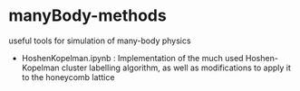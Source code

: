 # manyBody-methods
useful tools for simulation of many-body physics
- HoshenKopelman.ipynb : Implementation of the much used Hoshen-Kopelman cluster labelling algorithm, as well as modifications to apply it to the honeycomb lattice
